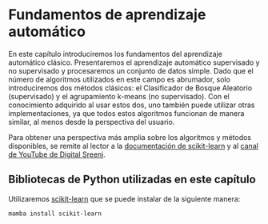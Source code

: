 # Fundamentos de aprendizaje automático

En este capítulo introduciremos los fundamentos del aprendizaje automático clásico. Presentaremos el aprendizaje automático supervisado y no supervisado y procesaremos un conjunto de datos simple. Dado que el número de algoritmos utilizados en este campo es abrumador, solo introduciremos dos métodos clásicos: el Clasificador de Bosque Aleatorio (supervisado) y el agrupamiento k-means (no supervisado). Con el conocimiento adquirido al usar estos dos, uno también puede utilizar otras implementaciones, ya que todos estos algoritmos funcionan de manera similar, al menos desde la perspectiva del usuario.

Para obtener una perspectiva más amplia sobre los algoritmos y métodos disponibles, se remite al lector a la [documentación de scikit-learn](https://scikit-learn.org/stable/supervised_learning.html#supervised-learning) y al [canal de YouTube de Digital Sreeni](https://www.youtube.com/c/DigitalSreeni).

## Bibliotecas de Python utilizadas en este capítulo
Utilizaremos [scikit-learn](https://scikit-learn.org/) que se puede instalar de la siguiente manera:
```
mamba install scikit-learn
```